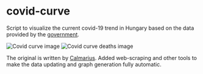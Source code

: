 # covid-curve
Script to visualize the current covid-19 trend in Hungary based on the data provided by the [government](https://koronavirus.gov.hu/hirek).

![Covid curve image](https://i.imgur.com/4S1mwWh.png)
![Covid curve deaths image](https://i.imgur.com/mfmU7gr.png)

The original is written by [Calmarius](https://github.com/Calmarius). Added web-scraping and other tools to make the data updating and graph generation fully automatic.
